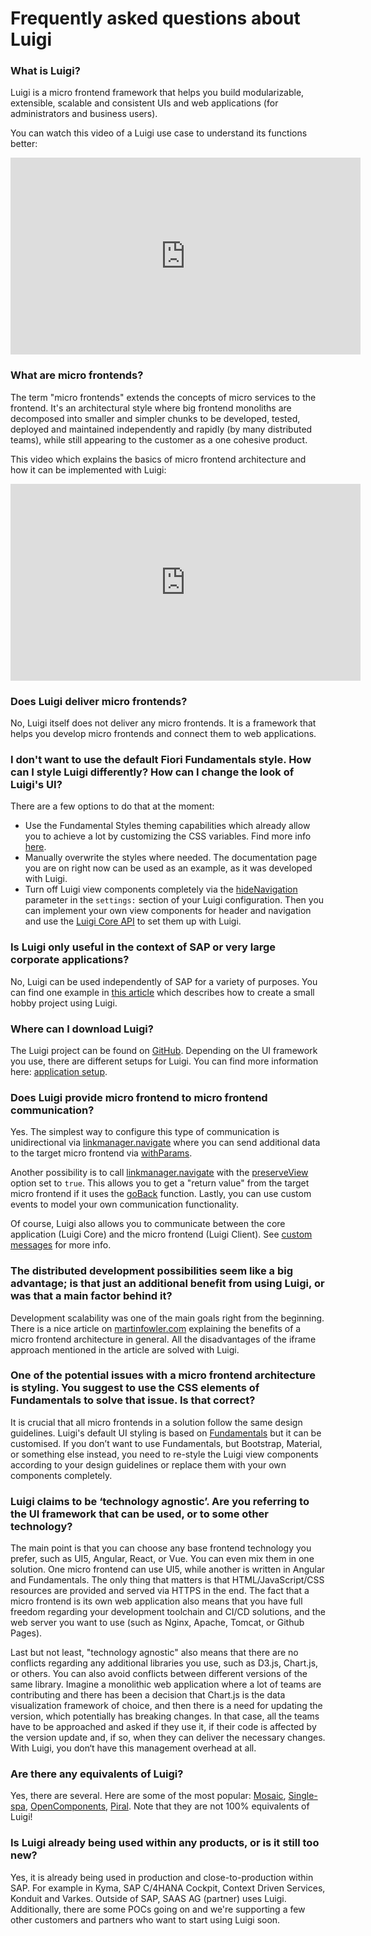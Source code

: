 <!-- meta
{
  "node": {
    "label": "FAQ",
    "category": {
      "label": "Basics"
    },
    "metaData": {
      "categoryPosition": 1,
      "position": 2
    }
  }
}
meta -->

# Frequently asked questions about Luigi

<!-- accordion:start -->

### What is Luigi?

Luigi is a micro frontend framework that helps you build modularizable, extensible, scalable and consistent UIs and web applications (for administrators and business users).

You can watch this video of a Luigi use case to understand its functions better:
<iframe width="560" height="315" src="https://www.youtube.com/embed/fRYESd-YDhA" frameborder="0" allow="accelerometer; autoplay; encrypted-media; gyroscope; picture-in-picture" allowfullscreen></iframe>

### What are micro frontends?

The term "micro frontends" extends the concepts of micro services to the frontend. It's an architectural style where big frontend monoliths are decomposed into smaller and simpler chunks to be developed, tested, deployed and maintained independently and rapidly (by many distributed teams), while still appearing to the customer as a one cohesive product.

This video which explains the basics of micro frontend architecture and how it can be implemented with Luigi:
<iframe width="560" height="315" src="https://www.youtube.com/embed/Bjp1_yvtR4Y" frameborder="0" allow="accelerometer; autoplay; encrypted-media; gyroscope; picture-in-picture" allowfullscreen></iframe>

### Does Luigi deliver micro frontends?

No, Luigi itself does not deliver any micro frontends. It is a framework that helps you develop micro frontends and connect them to web applications.

### I don't want to use the default Fiori Fundamentals style. How can I style Luigi differently? How can I change the look of Luigi's UI?

There are a few options to do that at the moment:
- Use the Fundamental Styles theming capabilities which already allow you to achieve a lot by customizing the CSS variables. Find more info [here](https://github.com/SAP/theming-base-content).
- Manually overwrite the styles where needed. The documentation page you are on right now can be used as an example, as it was developed with Luigi.
- Turn off Luigi view components completely via the [hideNavigation](general-settings.md) parameter in the `settings:` section of your Luigi configuration. Then you can implement your own view components for header and navigation and use the [Luigi Core API](luigi-core-api.md) to set them up with Luigi.

### Is Luigi only useful in the context of SAP or very large corporate applications?

No, Luigi can be used independently of SAP for a variety of purposes. You can find one example in [this article](https://medium.com/swlh/luigi-micro-fronteds-orchestrator-8c0eca710151) which describes how to create a small hobby project using Luigi.

### Where can I download Luigi?

The Luigi project can be found on [GitHub](https://github.com/SAP/luigi). Depending on the UI framework you use, there are different setups for Luigi. You can find more information here: [application setup](application-setup.md).

### Does Luigi provide micro frontend to micro frontend communication?

Yes. The simplest way to configure this type of communication is unidirectional via [linkmanager.navigate](luigi-client-api.md#linkmanager) where you can send additional data to the target micro frontend via [withParams](luigi-client-api.md#withparams).

Another possibility is to call [linkmanager.navigate](luigi-client-api.md#linkmanager) with the [preserveView](luigi-client-api.md#navigate) option set to `true`. This allows you to get a "return value" from the target micro frontend if it uses the [goBack](luigi-client-api.md#goback) function. Lastly, you can use custom events to model your own communication functionality.

Of course, Luigi also allows you to communicate between the core application (Luigi Core) and the micro frontend (Luigi Client). See [custom messages](communication.md) for more info.

### The distributed development possibilities seem like a big advantage; is that just an additional benefit from using Luigi, or was that a main factor behind it?

Development scalability was one of the main goals right from the beginning. There is a nice article on [martinfowler.com](https://martinfowler.com/articles/micro-frontends.html) explaining the benefits of a micro frontend architecture in general. All the disadvantages of the iframe approach mentioned in the article are solved with Luigi.

### One of the potential issues with a micro frontend architecture is styling. You suggest to use the CSS elements of Fundamentals to solve that issue. Is that correct?

It is crucial that all micro frontends in a solution follow the same design guidelines. Luigi's default UI styling is based on [Fundamentals](https://sap.github.io/fundamental-styles/) but it can be customised. If you don’t want to use Fundamentals, but Bootstrap, Material, or something else instead, you need to re-style the Luigi view components according to your design guidelines or replace them with your own components completely.

### Luigi claims to be ‘technology agnostic’. Are you referring to the UI framework that can be used, or to some other technology?

The main point is that you can choose any base frontend technology you prefer, such as UI5, Angular, React, or Vue. You can even mix them in one solution. One micro frontend can use UI5, while another is written in Angular and Fundamentals. The only thing that matters is that HTML/JavaScript/CSS resources are provided and served via HTTPS in the end. The fact that a micro frontend is its own web application also means that you have full freedom regarding your development toolchain and CI/CD solutions, and the web server you want to use (such as Nginx, Apache, Tomcat, or Github Pages).

Last but not least, "technology agnostic" also means that there are no conflicts regarding any additional libraries you use, such as D3.js, Chart.js, or others. You can also avoid conflicts between different versions of the same library. Imagine a monolithic web application where a lot of teams are contributing and there has been a decision that Chart.js is the data visualization framework of choice, and then there is a need for updating the version, which potentially has breaking changes. In that case, all the teams have to be approached and asked if they use it, if their code is affected by the version update and, if so, when they can deliver the necessary changes. With Luigi, you don‘t have this management overhead at all.

### Are there any equivalents of Luigi?

Yes, there are several. Here are some of the most popular: [Mosaic](https://www.mosaic9.org/), [Single-spa](https://github.com/CanopyTax/single-spa), [OpenComponents](https://opencomponents.github.io/), [Piral](https://www.piral.io). Note that they are not 100% equivalents of Luigi!

<!--
### In what way is Luigi different from these mentioned framework/products?

TBD
-->

### Is Luigi already being used within any products, or is it still too new?

Yes, it is already being used in production and close-to-production within SAP. For example in Kyma, SAP C/4HANA Cockpit, Context Driven Services, Konduit and Varkes. Outside of SAP, SAAS AG (partner) uses Luigi. Additionally, there are some POCs going on and we're supporting a few other customers and partners who want to start using Luigi soon.

<!-- accordion:end -->
